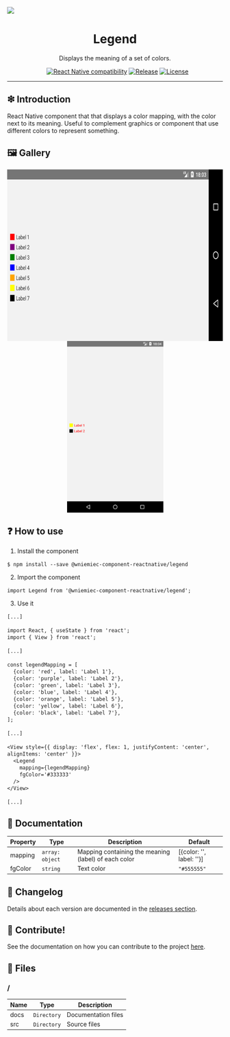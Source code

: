![](https://github.com/wniemiec-component-reactnative/legend/blob/master/docs/img/logo/logo.jpg)

<h1 align='center'>Legend</h1>
<p align='center'>Displays the meaning of a set of colors.</p>
<p align="center">
	<a href="https://github.com/wniemiec-component-reactnative/legend/actions/workflows/windows.yml"><img src="https://github.com/wniemiec-component-reactnative/legend/actions/workflows/windows.yml/badge.svg" alt=""></a>
	<a href="https://github.com/wniemiec-component-reactnative/legend/actions/workflows/macos.yml"><img src="https://github.com/wniemiec-component-reactnative/legend/actions/workflows/macos.yml/badge.svg" alt=""></a>
	<a href="https://github.com/wniemiec-component-reactnative/legend/actions/workflows/ubuntu.yml"><img src="https://github.com/wniemiec-component-reactnative/legend/actions/workflows/ubuntu.yml/badge.svg" alt=""></a>
	<a href="https://reactnative.dev/"><img src="https://img.shields.io/badge/React Native-0.60+-D0008F.svg" alt="React Native compatibility"></a>
	<a href="https://github.com/wniemiec-component-reactnative/legend/releases"><img src="https://img.shields.io/github/v/release/wniemiec-component-reactnative/legend" alt="Release"></a>
	<a href="https://github.com/wniemiec-component-reactnative/legend/blob/master/LICENSE"><img src="https://img.shields.io/github/license/wniemiec-component-reactnative/legend" alt="License"></a>
</p>
<hr />

## ❇ Introduction
React Native component that that displays a color mapping, with the color next to its meaning. Useful to complement graphics or component that use different colors to represent something. 

## 🖼 Gallery

<div style="display: flex; flex-direction: row; justify-content: center; align-items: center; flex-wrap: wrap"
<img height=400 src="https://raw.githubusercontent.com/wniemiec-component-reactnative/legend/master/docs/img/screens/img1.png" alt="image 1" />

<img height=400 src="https://raw.githubusercontent.com/wniemiec-component-reactnative/legend/master/docs/img/screens/img2.png" alt="image 2" />

<img height=400 src="https://raw.githubusercontent.com/wniemiec-component-reactnative/legend/master/docs/img/screens/img3.png" alt="image 3" />
</div>

## ❓ How to use
1. Install the component
```
$ npm install --save @wniemiec-component-reactnative/legend
```

2. Import the component
```
import Legend from '@wniemiec-component-reactnative/legend';
```

3. Use it
```
[...]

import React, { useState } from 'react';
import { View } from 'react';

[...]

const legendMapping = [
  {color: 'red', label: 'Label 1'},
  {color: 'purple', label: 'Label 2'},
  {color: 'green', label: 'Label 3'},
  {color: 'blue', label: 'Label 4'},
  {color: 'orange', label: 'Label 5'},
  {color: 'yellow', label: 'Label 6'},
  {color: 'black', label: 'Label 7'},
];

[...]

<View style={{ display: 'flex', flex: 1, justifyContent: 'center', alignItems: 'center' }}>
  <Legend 
	mapping={legendMapping}
	fgColor='#333333'
  />
</View>

[...]
```


## 📖 Documentation
|        Property        |Type|Description|Default|
|----------------|-------------------------------|-----------------------------|--------|
|mapping |`array: object`|Mapping containing the meaning (label) of each color | [{color: '', label: ''}] |
|fgColor |`string`|Text color|`"#555555"`|

## 🚩 Changelog
Details about each version are documented in the [releases section](https://github.com/wniemiec-component-reactnative/legend/releases).

## 🤝 Contribute!
See the documentation on how you can contribute to the project [here](https://github.com/wniemiec-component-reactnative/legend/blob/master/CONTRIBUTING.md).

## 📁 Files

### /
|        Name        |Type|Description|
|----------------|-------------------------------|-----------------------------|
|docs |`Directory`|Documentation files|
|src     |`Directory`| Source files|
